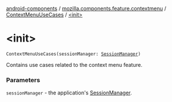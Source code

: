 [android-components](../../index.md) / [mozilla.components.feature.contextmenu](../index.md) / [ContextMenuUseCases](index.md) / [&lt;init&gt;](./-init-.md)

# &lt;init&gt;

`ContextMenuUseCases(sessionManager: `[`SessionManager`](../../mozilla.components.browser.session/-session-manager/index.md)`)`

Contains use cases related to the context menu feature.

### Parameters

`sessionManager` - the application's [SessionManager](../../mozilla.components.browser.session/-session-manager/index.md).